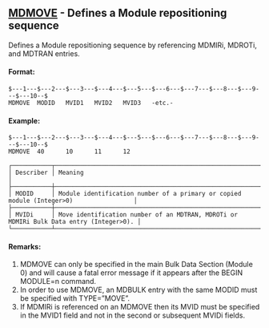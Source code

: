 ## [MDMOVE](https://nexus.hexagon.com/documentationcenter/bundle/MSC_Nastran_2022.4/page/Nastran_Combined_Book/qrg/bulkno/TOC.MDMOVE.xhtml) - Defines a Module repositioning sequence

Defines a Module repositioning sequence by referencing MDMIRi, MDROTi, and MDTRAN entries.

#### Format:

```nastran
$---1---$---2---$---3---$---4---$---5---$---6---$---7---$---8---$---9---$---10--$
MDMOVE  MODID   MVID1   MVID2   MVID3   -etc.-                                  
```

#### Example:

```nastran
$---1---$---2---$---3---$---4---$---5---$---6---$---7---$---8---$---9---$---10--$
MDMOVE  40      10      11      12                                              
```

```text
┌───────────┬────────────────────────────────────────────────────────────────────────────────────────┐
│ Describer │ Meaning                                                                                │
├───────────┼────────────────────────────────────────────────────────────────────────────────────────┤
│ MODID     │ Module identification number of a primary or copied module (Integer>0)                 │
├───────────┼────────────────────────────────────────────────────────────────────────────────────────┤
│ MVIDi     │ Move identification number of an MDTRAN, MDROTi or MDMIRi Bulk Data entry (Integer>0). │
└───────────┴────────────────────────────────────────────────────────────────────────────────────────┘
```

#### Remarks:

1. MDMOVE can only be specified in the main Bulk Data Section (Module 0) and will cause a fatal error message if it appears after the BEGIN MODULE=n command.
2. In order to use MDMOVE, an MDBULK entry with the same MODID must be specified with TYPE=”MOVE”.
3. If MDMIRi is referenced on an MDMOVE then its MVID must be specified in the MVID1 field and not in the second or subsequent MVIDi fields.
